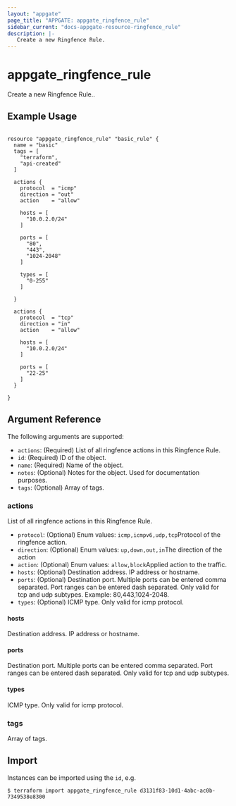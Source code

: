 ```yaml
---
layout: "appgate"
page_title: "APPGATE: appgate_ringfence_rule"
sidebar_current: "docs-appgate-resource-ringfence_rule"
description: |-
   Create a new Ringfence Rule.
---
```


# appgate_ringfence_rule

Create a new Ringfence Rule..

## Example Usage

```hcl

resource "appgate_ringfence_rule" "basic_rule" {
  name = "basic"
  tags = [
    "terraform",
    "api-created"
  ]

  actions {
    protocol  = "icmp"
    direction = "out"
    action    = "allow"

    hosts = [
      "10.0.2.0/24"
    ]

    ports = [
      "80",
      "443",
      "1024-2048"
    ]

    types = [
      "0-255"
    ]

  }

  actions {
    protocol  = "tcp"
    direction = "in"
    action    = "allow"

    hosts = [
      "10.0.2.0/24"
    ]

    ports = [
      "22-25"
    ]
  }

}

```

## Argument Reference

The following arguments are supported:


* `actions`: (Required) List of all ringfence actions in this Ringfence Rule.
* `id`: (Required) ID of the object.
* `name`: (Required) Name of the object.
* `notes`: (Optional) Notes for the object. Used for documentation purposes.
* `tags`: (Optional) Array of tags.


### actions
List of all ringfence actions in this Ringfence Rule.

* `protocol`:  (Optional)  Enum values: `icmp,icmpv6,udp,tcp`Protocol of the ringfence action.
* `direction`:  (Optional)  Enum values: `up,down,out,in`The direction of the action
* `action`:  (Optional)  Enum values: `allow,block`Applied action to the traffic.
* `hosts`:  (Optional) Destination address. IP address or hostname.
* `ports`:  (Optional) Destination port. Multiple ports can be entered comma separated. Port ranges can be entered dash separated. Only valid for tcp and udp subtypes. Example: 80,443,1024-2048.
* `types`:  (Optional) ICMP type. Only valid for icmp protocol.
#### hosts
Destination address. IP address or hostname.
#### ports
Destination port. Multiple ports can be entered comma separated. Port ranges can be entered dash separated. Only valid for tcp and udp subtypes.
#### types
ICMP type. Only valid for icmp protocol.
### tags
Array of tags.




## Import

Instances can be imported using the `id`, e.g.

```
$ terraform import appgate_ringfence_rule d3131f83-10d1-4abc-ac0b-7349538e8300
```
